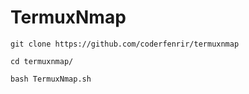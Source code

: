 # TermuxNmap

```git clone https://github.com/coderfenrir/termuxnmap```

```cd termuxnmap/```

```bash TermuxNmap.sh```

